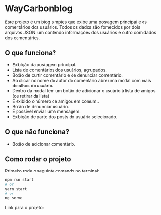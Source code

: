 # WayCarbonblog

Este projeto é um blog simples que exibe uma postagem principal e os comentários dos usuários. Todos os dados são fornecidos por dois arquivos JSON: um contendo informações dos usuários e outro com dados dos comentários.

## O que funciona?

- Exibição da postagem principal.
- Lista de comentários dos usuários, agrupados.
- Botão de curtir comentário e de denunciar comentário.
- Ao clicar no nome do autor do comentário abre uma modal com mais detalhes do usuário.
- Dentro da modal tem um botão de adicionar o usuário à lista de amigos (ou retirar da lista)
- É exibido o número de amigos em comum..
- Botão de denunciar usuário.
- É possível enviar uma mensagem.
- Exibição de parte dos posts do usuário selecionado.

## O que não funciona? 
- Botão de adicionar comentário.

## Como rodar o projeto

Primeiro rode o seguinte comando no terminal:

```bash
npm run start
# or
yarn start
# or
ng serve
```
Link para o projeto:
